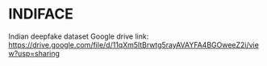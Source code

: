 # INDIFACE
Indian deepfake dataset
Google drive link: https://drive.google.com/file/d/11qXm5ltBrwtg5rayAVAYFA4BGOweeZ2i/view?usp=sharing
